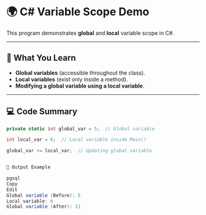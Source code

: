 # 🌍 C# Variable Scope Demo

This program demonstrates **global** and **local** variable scope in C#.  

---

## 📘 What You Learn

- **Global variables** (accessible throughout the class).  
- **Local variables** (exist only inside a method).  
- **Modifying a global variable using a local variable**.  

---

## 💻 Code Summary

```csharp
private static int global_var = 5;  // Global variable

int local_var = 6;  // Local variable inside Main()

global_var += local_var;  // Updating global variable


🧾 Output Example

pgsql
Copy
Edit
Global variable (Before): 5
Local variable: 6
Global variable (After): 11

